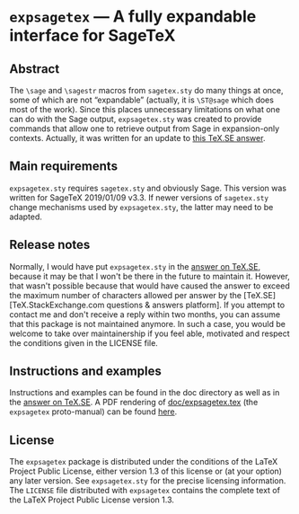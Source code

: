 # `expsagetex` — A fully expandable interface for SageTeX

## Abstract

The `\sage` and `\sagestr` macros from `sagetex.sty` do many things at once,
some of which are not “expandable” (actually, it is `\ST@sage` which does most
of the work). Since this places unnecessary limitations on what one can do
with the Sage output, `expsagetex.sty` was created to provide commands that
allow one to retrieve output from Sage in expansion-only contexts. Actually,
it was written for an update to [this TeX.SE answer][answer].

## Main requirements

`expsagetex.sty` requires `sagetex.sty` and obviously Sage. This version was
written for SageTeX 2019/01/09 v3.3. If newer versions of `sagetex.sty` change
mechanisms used by `expsagetex.sty`, the latter may need to be adapted.

## Release notes

Normally, I would have put `expsagetex.sty` in the [answer on TeX.SE][answer],
because it may be that I won't be there in the future to maintain it. However,
that wasn't possible because that would have caused the answer to exceed the
maximum number of characters allowed per answer by the
[TeX.SE][TeX.StackExchange.com questions & answers platform]. If you attempt
to contact me and don't receive a reply within two months, you can assume that
this package is not maintained anymore. In such a case, you would be welcome
to take over maintainership if you feel able, motivated and respect the
conditions given in the LICENSE file.

## Instructions and examples

Instructions and examples can be found in the doc directory as well as in the
[answer on TeX.SE][answer]. A PDF rendering of
[doc/expsagetex.tex](https://github.com/frougon/expsagetex/blob/master/doc/expsagetex.tex)
(the `expsagetex` proto-manual) can be found
[here](https://github.com/frougon/expsagetex/wiki/files/expsagetex.pdf).

## License

The `expsagetex` package is distributed under the conditions of the LaTeX
Project Public License, either version 1.3 of this license or (at your option)
any later version. See `expsagetex.sty` for the precise licensing information.
The `LICENSE` file distributed with `expsagetex` contains the complete text of
the LaTeX Project Public License version 1.3.

  [TeX.SE]: https://tex.stackexchange.com/
  [answer]: https://tex.stackexchange.com/a/521389/73317
